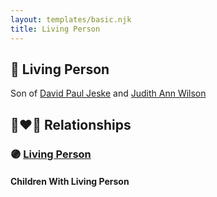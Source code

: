 ```yaml
---
layout: templates/basic.njk
title: Living Person
---
```

## 🔵 Living Person

Son of [David Paul Jeske](/people/1/14618503) and [Judith Ann Wilson](/people/5/50745588)

## 👩‍❤️‍👨 Relationships

### 🟣 [Living Person](/people/3/35863536)

#### Children With Living Person